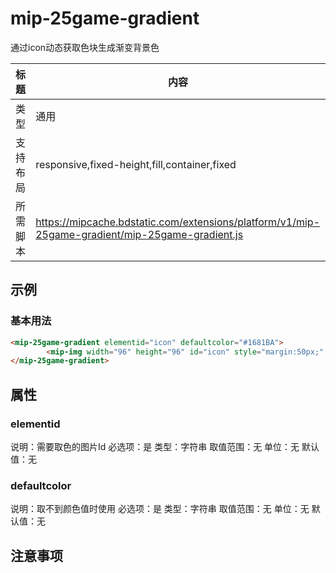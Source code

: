 # mip-25game-gradient

通过icon动态获取色块生成渐变背景色

标题|内容
----|----
类型|通用
支持布局|responsive,fixed-height,fill,container,fixed
所需脚本|https://mipcache.bdstatic.com/extensions/platform/v1/mip-25game-gradient/mip-25game-gradient.js

## 示例

### 基本用法
```html
<mip-25game-gradient elementid="icon" defaultcolor="#1681BA">
		<mip-img width="96" height="96" id="icon" style="margin:50px;" src="http://m.25game.com/upload/icon/2016/03/31/37831aebbe50.png"></mip-img>
</mip-25game-gradient>
```

## 属性

### elementid

说明：需要取色的图片Id
必选项：是
类型：字符串
取值范围：无
单位：无
默认值：无

### defaultcolor

说明：取不到颜色值时使用
必选项：是
类型：字符串
取值范围：无
单位：无
默认值：无

## 注意事项


